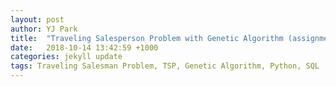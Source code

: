```yaml
---
layout: post
author: YJ Park
title:  "Traveling Salesperson Problem with Genetic Algorithm (assignment with SQL and Python)"
date:   2018-10-14 13:42:59 +1000
categories: jekyll update
tags: Traveling Salesman Problem, TSP, Genetic Algorithm, Python, SQL
---
```

<head>
    <!-- Global site tag (gtag.js) - Google Analytics -->
    <script async src="https://www.googletagmanager.com/gtag/js?id=UA-127453746-1"></script>
    <script>
          window.dataLayer = window.dataLayer || [];
          function gtag(){dataLayer.push(arguments);}
          gtag('js', new Date());

          gtag('config', 'UA-127453746-1');
    </script>
</head>

This assignment, Traveling Salesperson Problem (TSP), consists of the three different parts:
* Part A: Develop a TSP solver;
* Part B: Connect to a database; and
* Part C: Develp a GUI-based TSP solver.

In this blog, I will primarily focus on the development of a TSP solver based on Genetic Algorithm and one of the SQL queries embedded in the solver.

## What is TSP?

The goal of TSP is to identify a minimum cost route where a salesperson is expected to visit every n city only once and return (Deng et al., 2015; Sebő and Vygen, 2012). There are two importance conditions to be noted here: first, a salesperson visits every city once and only once; and second, a salesperson returns to the origin city. 
The first concept on TSP was found in 1759 when Euler was interested in solving the knights’ journey (Jiao and Wang, 2000), followed by a manual originating from 1832 for the scenarios of salesperson travelling 45 German cities without mathematical consideration (Yu et al., 2014). In the 1800s, two mathematicians, Sir William Hamilton and Thomas Kirkman, studied TPS devising mathematical formulations (Matai et al., 2010; Yu et al., 2014). It is, however, noted that the more general form of TSP was initially studied in 1930s by Karl Menger in Vienna and Harvard (Matai et al., 2010). Since then, TSP has fascinated many researchers for several decades as it is a classic non-deterministic polynomial time hard (NP hard) problem.

## Why Genetic Algorithm?
I did not know what was TSP before starting this assignment so I started to read about the origin and the available solutions for TSP initially.
On the second day, when I was looking at some twitter blogs, this [article blogged by Eric Stoltz](https://towardsdatascience.com/evolution-of-a-salesman-a-complete-genetic-algorithm-tutorial-for-python-6fe5d2b3ca35) featured in Towards Data Science series came to my attention. The blog, "Evolution of a salesman: A complete genetic algorithm tutorial for Python", timely gave me a 'guidance' (when I was looking for an algorithm to implement) that my fate was developing a TSP solver based on Genetic Algorithm (GA). With this decision, I started to read some papers (references available at the bottom of this blog) and considered that given the time frame, I would try to customise many specific steps in GA by implementing some approaches from the papers.

## What is Genetic Algorithm?
GA is one of the simplest random-based evolutionary algorithms where the core concept stems from the Charles Darwin’s “survival of fittest” theory (Gad, 2018). Evolutionary algorithms are dynamic because they can “evolve” over time over “generations”. In a holistic picture, GA is based on cycles of four steps where each cycle/loop represents an evolution of a generation. The four steps are composed of:
* Initialisation;
* Selection;
* Crossover; and
* Mutation.

Gene in the TSP context is an individual city with its x and y coordinate. Chromosome is a solution consists of the list of genes, hence representing a path of the combined cities where every city is visited only once in the TSP context. Population is a set of chromosomes. In the initialisation step, this would be a set of paths generated from a list of cities for each problem. Individual city was implemented as a class suggested by Eric Stoltz's blog.

{% highlight  Python%}
class City:
	def __init__(self, node, x_coordinate, y_coordinate):
		self.node = int(node)
		self.x_coordinate = x_coordinate
		self.y_coordinate = y_coordinate

	def e2distance(self, another_city):
		x_length = self.x_coordinate - another_city.x_coordinate
		y_length = self.y_coordinate - another_city.y_coordinate
		e2d = math.sqrt(x_length*x_length + y_length*y_length)
		return e2d

	def to_string(self):
		return "city name: " + str(self.node) + " x coordinate: " + str(self.x_coordinate) + " y coordinate: " + str(self.y_coordinate)

	def __repr__(self):
		return self.to_string()

	def __str__(self):
		return self.to_string()
{% endhighlight %}

The key concept of the whole evolutions is 'fitness to survive'. Through reading some papers, this fitness is in general calculated as an inverse of total tour length of cities.
The shorter the total tour length is, the better the solution is. This means the fitness score is considered best where it is greater (because fitness is inverse of the tour length).
{% highlight  Python%}
def total_fitness(total_d):
	if total_d!=0.0:
		#make fitness inverse of total distance
		fitness = 10000000000000000.0/ total_d
	else:
		print("Total distance cannot be zero. Check again")
		sys.exit()
	return fitness
{% endhighlight %}

Based on the aforementioned concepts of gene, chromsome, and fitntess, the following pseudo algorithm is adopted from Dwivedi et al. (2012) to provide an overview of GA.

{% highlight  Python%}
Start
	Create initial population of various paths
	Define and calculate total distance and fitness of each path
	Start loop
	Selection by fitness criteria. Tournament selection if the number of cities is less than 150. Otherwise, Rank-based roulette wheel selection
	Edge recombination crossover.
	Swap mutation.
	Add new path to the population.
	Re-calculate fitness of the population.
Stop loop
{% endhighlight %}

## GA steps

### Initialisation of population

Deng et al. (2015) posits that an initialisation strategy of chromosome and population is important for optimisation. This project implements random and nearest-neighbour initialisation for population.

{% highlight  Python%}
#initialise with nearest neighbour
def create_a_path_n(cities):
    city = random.sample(cities,1)[0]
    path = [city]
    remaining_cities = [rc for rc in cities if rc!=city]
    #loop while the list of remaining cities are not empty
    while remaining_cities:
        #get the minimum distance
        city = min(remaining_cities, key=lambda c: c.e2distance(city))
        path.append(city)
        remaining_cities.remove(city)
    return path

#initialise randomly
def create_a_path(cities):
    #return unique elements for cities by using random.sample
    path = random.sample(cities, len(cities))
    return path

#create paths(population) of desired size - half random and half nearest neighbour
def create_paths(cities, n_path):
    paths = []
    point = int(n_path/2)
    for i in range(0, point):
        paths.append(create_a_path_n(cities))
    for i in range(point, n_path):
        paths.append(create_a_path(cities))
    return paths
{% endhighlight %}

### Selection strategies

Razali and Geraghty (2011) noted that selection is one of the important process in GA, experimenting different selection strategies to gauge performance. As a result of the tests, tournament selection strategy was considered to produce best solution quality for small size problems with low computing times than roulette wheel-based selection strategies.  However, because of more randomness in this strategy, convergence becomes slower as the size grows. In addition, if the size increases larger, it was found that tournament selection tends to resort to premature convergence. To alleviate this, rank-based roulette wheel selection is used for larger sized problems where paths are assigned with a linear rank function rather than with a proportion of a fitness score. Rank-based roulette wheel selection prevents premature convergence but is considered to be computationally-expensive. Therefore, this project implemented tournament selection strategy for small size TSP and rank-based roulette wheel selection strategy for large size TSP. 

{% highlight  Python%}
#for a small size TSP, use tournament strategy
def tournament_selection(tournament_sz, unsorted_paths, elite_sz):
    #best paths from sortedPaths are preserved for the size of elite
    sorted_paths = sort_paths(unsorted_paths)
    selected_paths = sorted_paths[:elite_sz]

    #remaining population is filled with tournament selection
    for i in range(0, len(sorted_paths)-elite_sz):
        #select unique random paths from sortedPaths
        in_tournament = random.sample(sorted_paths, tournament_sz)
        selected_paths.append(in_tournament[0])
    selected_paths = sort_paths(selected_paths)
    return selected_paths

#for a large size TSP, use rank-based roulette wheel
def rank_roulette_wheel_selection(unsorted_paths, elite_sz):
    #calculate each rank and total rank
    key_rank = cal_rank(unsorted_paths)
    total_rank = sum(rv for _, rv in key_rank)
    cum_key_rank = cal_cum_rank(key_rank)

    #best paths from sortedPaths are preserved for the size of elite
    sorted_paths = sort_paths(unsorted_paths)
    selected_paths = sorted_paths[:elite_sz]

    #remaining population is filled with rank-based roulette wheel selection
    while len(selected_paths) < len(sorted_paths):
        roulette_random = random.uniform(0.0, 100.0)
        for i in range(0, len(sorted_paths)):
            percent = cum_key_rank[i]/total_rank*100
            if percent >= roulette_random:
                key_path = list(cum_key_rank)[i]
                selected_paths.append(sorted_paths[key_path])
            else:
                key_path = list(cum_key_rank)[0]
                selected_paths.append(sorted_paths[key_path])
            if len(selected_paths) == len(sorted_paths):
                break
    selected_paths = sort_paths(selected_paths)
    return selected_paths
{% endhighlight %}

### Crossover

This project implemented two crossover methods: simple and edge recombination, which were combined together to create new paths. In simple crossover, two points in the first selected path are determined randomly, passing between-points cities to a new path. Any cities missing from a new path is then filled from the second selected path. Edge recombination, informed by Liu (2014)’s edgy swapping crossover, is implemented based on [pseudo algorithm listed on webpage](https://en.wikipedia.org/wiki/Edge_recombination_operator). On step 1, after selecting two existing paths similar to simple crossover, edges of each path is collated. On step 2, a union set is performed to get a unique adjacency matrix. On step 3, initialise the first city from a random parent. Most importantly, on step 4, create a new path in a loop by adding the city with the fewest neighbours or randomly selecting the city if there is no neighbour.

{% highlight  Python%}
###Edge recombination crossover
#build an edge list
def add_edges(path):
    path_edges = []
    #build edge route
    for i in range(0, len(path)):
        if i == 0:
            path_edges.append([path[i], (path[-1], path[i+1])])
        elif i == len(path)-1:
            path_edges.append([path[i], (path[i-1], path[0])])
        else:
            path_edges.append([path[i], (path[i-1], path[i+1])])
    return path_edges

#union two paths
def union_two_paths(path1_edges, path2_edges):
    union_edges = []
    path1_edges = sorted(path1_edges, key=lambda x: x[0].node, reverse=False)
    path2_edges = sorted(path2_edges, key=lambda x: x[0].node, reverse=False)
    for i in range(len(path1_edges)):
        union_edges.append([path1_edges[i][0], list(set().union(path1_edges[i][1], path2_edges[i][1]))])
    return union_edges

#calculate next neighbour from union_edges given origin
def get_nxt_neighbour(neighbours):
    #get the number of neighbours for each edge
    len_neighbours = []
    for edge in neighbours:
        len_neighbours.append((len(edge[1]), edge))
    #sort neighbours by the number of neighbours in each edge
    len_neighbours = sorted(len_neighbours, key=lambda x: x[0], reverse=False)
    #get edge with the smallest number of neighbours, if multiple, append them all
    nxt_neighbours = []
    for edge in len_neighbours:
        if edge[0]==len_neighbours[0][0]:
            nxt_neighbours.append(edge[1])
    #if there are multiple edges with the same number of neighbours, select a random edge
    if len(nxt_neighbours[0][1])>1:
        nxt_neighbours = random.sample(nxt_neighbours[0][1], 1)
    else:
        nxt_neighbours = nxt_neighbours[0][1]
    return nxt_neighbours[0]

#random neighbour
def get_rnd_neighbour(union_edges, new_path):
    #select a random edge from the remaining union_edges
    nxt_neighbour = random.sample(union_edges, 1)
    #while the selected random edge is in new_path, then reselect
    while nxt_neighbour[0] in new_path:
        nxt_neighbour = random.sample(union_edges[0][1], 1)
    return nxt_neighbour[0][0]

#edge recombination crossover to create a new path from selected original paths
def crossover_er(path1, path2):
    #https: // en.wikipedia.org / wiki / Edge_recombination_operator
    #step 1 get edges of each path
    path1_edges = add_edges(path1)
    path2_edges = add_edges(path2)
    #step 2 make a union to get unique adjacency matrix
    union_edges = union_two_paths(path1_edges, path2_edges)
    #step 3 initiate new_path and first city from a random parent
    new_path = []
    origin = random.choice([path1[0], path2[0]])
    #step 4 create a new path in a loop
    while len(new_path) < len(path1):
        #append the edge to a new path
        if origin not in new_path:
            new_path.append(origin)
        #stop appending if new_path has a full list of cities
        if len(new_path)==len(path1):
            break
        #get neighbour edge of origin
        neighbours = [edge for edge in union_edges if edge[0]==origin]
        #remove origin from all neighbour list
        for edge in union_edges:
            if edge[0].node == origin.node:
                union_edges.remove(edge)
        for edge in union_edges:
            for neighbour in edge[1]:
                if neighbour==origin:
                    edge[1].remove(neighbour)
        #if neighbours are not empty, let origin be the city with the fewest neighbours
        if len(neighbours[0][1])>0:
            nxt = get_nxt_neighbour(neighbours)
        #if not, origin be a random city that is not in a new_path
        else:
            nxt = get_rnd_neighbour(union_edges, new_path)
        #make nxt edge to origin edge and restart the loop
        origin = nxt
    return new_path
{% endhighlight %}

### Mutation

Mutation introduces diversity into paths. In this project, simple swap mutation is implemented.

{% highlight  Python%}
#for diversity, swap cities between in the path
def swap_cities(path):
    mutation_criteria = 0.6
    for original_index in range(1,len(path)):
        if mutation_criteria > random.uniform(0.0, 1.0):
            swapped_index = random.randint(0, len(path)-1)
            original_value = path[original_index]
            path[original_index] = path[swapped_index]
            path[swapped_index] = original_value
    return path

#do a swap mutation for all selected_paths except elites
def swap_cities_in_path(selected_paths, elite_sz):
    swapped_paths = []
    point = int(elite_sz)
    for index in range(0, point):
        swapped_paths = selected_paths[:point]
    for index in range(point, len(selected_paths)):
        swapped_path = swap_cities(selected_paths[index])
        swapped_paths.append(swapped_path)
    return swapped_paths
{% endhighlight %}

These were main four steps of the GA process. After the mutation step, the whole evolution process is to be looped through within a specified time frame.

## Query to obtain the best result for each TSP

As part of the assignment requirements, the solutions generated were stored in the database.
From the database, the query below is to retrieve the solution with a minimum distance for a particular TSP.

{% highlight  SQL%}
def get_best_solution(problem_name):
    connect = connect_db()
    cs = connect.cursor()
    #select ProblemName is same with the parameter and look for the minimum total distance available
    sql_query = "SELECT ts.* " \
                "FROM Solution ts " \
                "JOIN ( " \
                "SELECT ProblemName, MIN(TourLength) AS min_dis " \
                "FROM Solution " \
                "GROUP BY ProblemName ) AS ts2 " \
                "ON ts.ProblemName = ts2.ProblemName AND ts.TourLength = ts2.min_dis " \
                "WHERE ts.ProblemName = %s"
    prob_name = (problem_name, )
    cs.execute(sql_query, prob_name)
    result = cs.fetchall()
    connect.close()
    return result
{% endhighlight %}

## Results

With the aforementeiond specific implementation, a greater variety of TSPs was run with the parameters of:
1. Mixed initialisation strategy;
2. Crossover strategy composed of half simple and half edge recombination; 
3. Mutation threshold rate of 0.6; 
4. Elitism rate of 0.6; 
5. Population size of 100,000; and 
6. Time limit of 600 seconds. 

| TSP    | eli51.tsp (optimal: 426) | berlin52.tsp(optimal: 7542) | d493.tsp (optimal: 35002) | d1655.tsp (optimal: 62128) | usa13509.tsp (optimal: [19947008, 19982889])|
|------- |:------------------------:|:---------------------------:|:-------------------------:|:--------------------------:|:-------------------------------------------:|
| Result | 433  					 | 7,548 					   | 40,914 				   | 74,936 				    | 790,994									  |

I have compared some of these results with those of my classmates and the result from the Simulated Annealing approach implemented by one classmate outperformed this GA. 
Overall, this TSP solver produced a resonable, but not the best, result for each problem.

## Lessons learnt

This assignment was quite fun to code and taught me a great lesson - programming is not just about coding to solve direct problems. Rather, there were many side aspects to consider
to integrate the solver, the database, and the GUI together. Initially, I did not like to work on the GUI, thinking too much to do in order to make a little component of the GUI.
However, while I was working on it, the thought process of "If I am a user, how would I behave in this particular situation to achieve my goal?" became a norm and I do think that this is a valuable point in developing a program.

### References

A. Sebő and J. Vygen, “Shorter Tours by Nicer Ears: 7/5-approximation for graphic TSP, 3/2 for the path version, and 4/3 for two-edge-connected subgraphs”, arXiv:1201.1870v3 [cs.DM], Mar. 2012.

B. Johnson, “Genetic Algorithms: The Travelling Salesman Problem”, on Medium, https://medium.com/@becmjo/genetic-algorithms-and-the-travelling-salesman-problem-d10d1daf96a1, accessed on 22nd July 2018.

E. Stortz, “Evolution of a salesman: A complete genetic algorithm tutorial for Python”, on Medium,  https://towardsdatascience.com/evolution-of-a-salesman-a-complete-genetic-algorithm-tutorial-for-python-6fe5d2b3ca35, accessed on 22nd July 2018.

J. Yu, D. Yue, D, and F. You, Traveling salesman problems, https://optimization.mccormick.northwestern.edu/index.php/Traveling_salesman_problems, last modified on 26th May 2014, accessed on 21st July 2018.

M. Hahsler and K. Hornik, "TSP – Infrastructure for the Traveling Salesperson Problem", Journal of Statistical Software, vol. 23 issue. 2, p. 1–21, 2007.

N. M. Razali and J. Geraghty, “Genetic Algorithm Performance with Different Selection Strategies in Solving TSP”, Proceedings of the World Congress on Engineering, Jul. 2011.

R. Matai, S. Singh, and M. Lal, “Traveling salesman problem: An overview of applications, formulations, and solution approaches”, In D. Davendra (Ed.), Traveling Salesman Problem, Theory and Applications, InTech, 2010.

V. Dwivedi, T. Chauhan, S. Saxena, and P. Agrawal, “Travelling Salesman Problem using Genetic Algorithm”, National Conference on Development of Reliable Information Systems, Techniques and Related Issues, 2012.

Y. Deng, Y Liu, and D. Zhou, “An Improved Genetic Algorithm with Initial Population Strategy for Symmetric TSP,” Mathematical Problems in Engineering, vol. 2015, Article ID 212794, 6 pages, 2015. https://doi.org/10.1155/2015/212794, accessed on 22nd July 2018.